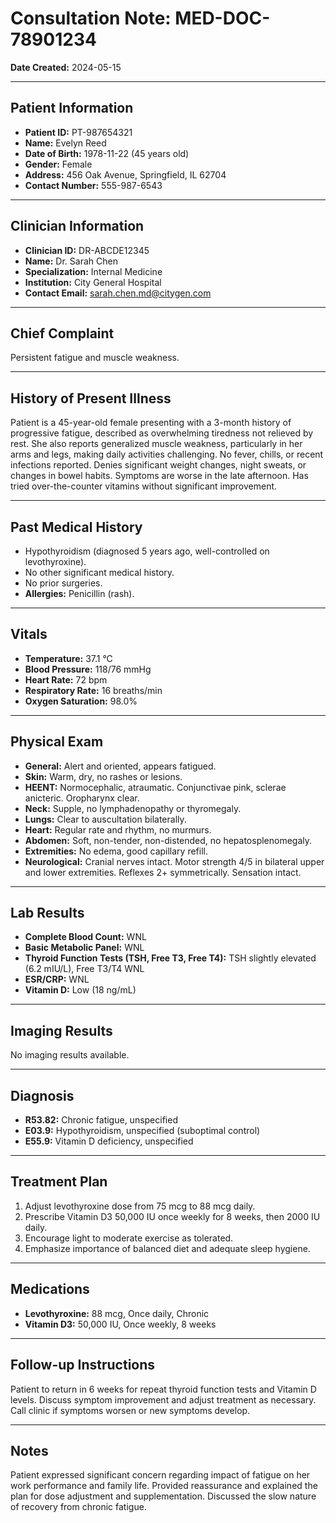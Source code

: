 # Consultation Note: MED-DOC-78901234

**Date Created:** 2024-05-15

---

## Patient Information

*   **Patient ID:** PT-987654321
*   **Name:** Evelyn Reed
*   **Date of Birth:** 1978-11-22 (45 years old)
*   **Gender:** Female
*   **Address:** 456 Oak Avenue, Springfield, IL 62704
*   **Contact Number:** 555-987-6543

---

## Clinician Information

*   **Clinician ID:** DR-ABCDE12345
*   **Name:** Dr. Sarah Chen
*   **Specialization:** Internal Medicine
*   **Institution:** City General Hospital
*   **Contact Email:** sarah.chen.md@citygen.com

---

## Chief Complaint

Persistent fatigue and muscle weakness.

---

## History of Present Illness

Patient is a 45-year-old female presenting with a 3-month history of progressive fatigue, described as overwhelming tiredness not relieved by rest. She also reports generalized muscle weakness, particularly in her arms and legs, making daily activities challenging. No fever, chills, or recent infections reported. Denies significant weight changes, night sweats, or changes in bowel habits. Symptoms are worse in the late afternoon. Has tried over-the-counter vitamins without significant improvement.

---

## Past Medical History

*   Hypothyroidism (diagnosed 5 years ago, well-controlled on levothyroxine).
*   No other significant medical history.
*   No prior surgeries.
*   **Allergies:** Penicillin (rash).

---

## Vitals

*   **Temperature:** 37.1 °C
*   **Blood Pressure:** 118/76 mmHg
*   **Heart Rate:** 72 bpm
*   **Respiratory Rate:** 16 breaths/min
*   **Oxygen Saturation:** 98.0%

---

## Physical Exam

*   **General:** Alert and oriented, appears fatigued.
*   **Skin:** Warm, dry, no rashes or lesions.
*   **HEENT:** Normocephalic, atraumatic. Conjunctivae pink, sclerae anicteric. Oropharynx clear.
*   **Neck:** Supple, no lymphadenopathy or thyromegaly.
*   **Lungs:** Clear to auscultation bilaterally.
*   **Heart:** Regular rate and rhythm, no murmurs.
*   **Abdomen:** Soft, non-tender, non-distended, no hepatosplenomegaly.
*   **Extremities:** No edema, good capillary refill.
*   **Neurological:** Cranial nerves intact. Motor strength 4/5 in bilateral upper and lower extremities. Reflexes 2+ symmetrically. Sensation intact.

---

## Lab Results

*   **Complete Blood Count:** WNL
*   **Basic Metabolic Panel:** WNL
*   **Thyroid Function Tests (TSH, Free T3, Free T4):** TSH slightly elevated (6.2 mIU/L), Free T3/T4 WNL
*   **ESR/CRP:** WNL
*   **Vitamin D:** Low (18 ng/mL)

---

## Imaging Results

No imaging results available.

---

## Diagnosis

*   **R53.82:** Chronic fatigue, unspecified
*   **E03.9:** Hypothyroidism, unspecified (suboptimal control)
*   **E55.9:** Vitamin D deficiency, unspecified

---

## Treatment Plan

1.  Adjust levothyroxine dose from 75 mcg to 88 mcg daily.
2.  Prescribe Vitamin D3 50,000 IU once weekly for 8 weeks, then 2000 IU daily.
3.  Encourage light to moderate exercise as tolerated.
4.  Emphasize importance of balanced diet and adequate sleep hygiene.

---

## Medications

*   **Levothyroxine:** 88 mcg, Once daily, Chronic
*   **Vitamin D3:** 50,000 IU, Once weekly, 8 weeks

---

## Follow-up Instructions

Patient to return in 6 weeks for repeat thyroid function tests and Vitamin D levels. Discuss symptom improvement and adjust treatment as necessary. Call clinic if symptoms worsen or new symptoms develop.

---

## Notes

Patient expressed significant concern regarding impact of fatigue on her work performance and family life. Provided reassurance and explained the plan for dose adjustment and supplementation. Discussed the slow nature of recovery from chronic fatigue.